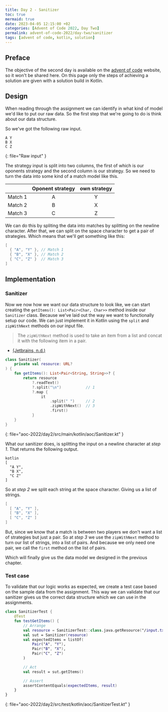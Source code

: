 ```yaml
---
title: Day 2 - Sanitizer
toc: true
mermaid: true
date: 2023-04-05 12:15:00 +02
categories: [Advent of Code 2022, Day Two]
permalink: advent-of-code-2022/day-two/sanitizer
tags: [advent of code, kotlin, solution]
---
```


## Preface

The objective of the second day is available on the [advent of code](https://adventofcode.com/2022/day/2) website, so it won't be shared here. On this page only the
steps of achieving a solution are given with a solution build in Kotlin.

## Design

When reading through the assignment we can identify in what kind of model we'd like to put our raw data. So the first step that we're going to do is think about
our data structure.

So we've got the following raw input.

```
A Y
B X
C Z
```
{: file="Raw input" }

The strategy input is split into two columns, the first of which is our oponents strategy and the second column is our strategy. So we need to turn the data into
some kind of a match model like this.

|         | Oponent strategy | own strategy |
|:-------:|:----------------:|:------------:|
| Match 1 | A                | Y            |
| Match 2 | B                | X            |
| Match 3 | C                | Z            |

We can do this by spliting the data into matches by splitting on the newline character. After that, we can split on the space character to get a pair of strategies.
Which means that we'll get something like this:

```kotlin
[
  { "A", "Y" }, // Match 1
  { "B", "X" }, // Match 2
  { "C", "Z" }  // Match 3
]
```

## Implementation

### Sanitizer

Now we now how we want our data structure to look like, we can start creating the `getItems(): List<Pair<Char, Char>>` method inside our `Sanitizer` class.
Because we've laid out the way we want to functionally setup our code. We can just implement it in Kotlin using the `split` and `zipWithNext` methods on our input file.

> The `zipWithNext` method is used to take an item from a list and concat it with the following item in a pair.
- [(Jetbrains, n.d.)](https://kotlinlang.org/api/latest/jvm/stdlib/kotlin.collections/zip-with-next.html)

```kotlin
class Sanitizer(
    private val resource: URL?
) {
    fun getItems(): List<Pair<String, String>>? {
        return resource
            ?.readText()
            ?.split("\n")           // 1
            ?.map {
                it
                    .split(" ")     // 2
                    .zipWithNext()  // 3
                    .first()
            }
    }
}
```
{: file="aoc-2022/day2/src/main/kotlin/aoc/Sanitizer.kt" }

What our sanitizer does, is splitting the input on a newline character at _step 1_. That returns the following output.

```
kotlin
[
  "A Y",
  "B X",
  "C Z"
]
```

So at _step 2_ we split each string at the space character. Giving us a list of strings.

```kotlin
[
  [ "A", "Y" ],
  [ "B", "X" ],
  [ "C", "Z" ]
]
```

But, since we know that a match is between two players we don't want a list of strategies but just a pair. So at _step 3_ we use the `zipWithNext` method to turn
our list of strings, into a list of pairs. And because we only need one pair, we call the `first` method on the list of pairs.

Which will finally give us the data model we designed in the previous chapter.

### Test case

To validate that our logic works as expected, we create a test case based on the sample data from the assignment. This way we can validate that our sanitizer gives us the
correct data structure which we can use in the assignments.

```kotlin
class SanitizerTest {
    @Test
    fun testGetItems() {
        // Arrange
        val resource = SanitizerTest::class.java.getResource("/input.txt")
        val sut = Sanitizer(resource)
        val expectedItems = listOf(
            Pair("A", "Y"),
            Pair("B", "X"),
            Pair("C", "Z")
        )

        // Act
        val result = sut.getItems()

        // Assert
        assertContentEquals(expectedItems, result)
    }
}
```
{: file="aoc-2022/day2/src/test/kotlin/aoc/SanitizerTest.kt" }
